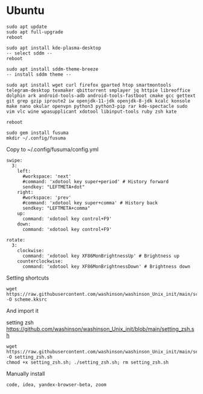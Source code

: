 # Ubuntu
```
sudo apt update
sudo apt full-upgrade
reboot
```

```
sudo apt install kde-plasma-desktop 
-- select sddm --
reboot
```

```
sudo apt install sddm-theme-breeze
-- install sddm theme --
```

```
sudo apt install wget curl firefox gparted htop smartmontools telegram-desktop texmaker qbittorrent smplayer jq httpie libreoffice dolphin ark android-tools-adb android-tools-fastboot cmake gcc gettext git grep gzip iproute2 iw openjdk-11-jdk openjdk-8-jdk kcalc konsole make nano okular openvpn python3 python3-pip rar kde-spectacle sudo vim vlc wine wpasupplicant xdotool libinput-tools ruby zsh kate
```

```
reboot
```   

```
sudo gem install fusuma
mkdir ~/.config/fusuma
```
Copy to ~/.config/fusuma/config.yml
```
swipe:
  3:
    left:
      #workspace: 'next'
      #command: 'xdotool key super+period' # History forward
      sendkey: "LEFTMETA+dot"
    right:
      #workspace: 'prev'
      #command: 'xdotool key super+comma' # History back
      sendkey: "LEFTMETA+comma"
    up:
      command: 'xdotool key control+F9'
    down:
      command: 'xdotool key control+F9'

rotate:
  3:
    clockwise:
      command: 'xdotool key XF86MonBrightnessUp' # Brightness up
    counterclockwise:
      command: 'xdotool key XF86MonBrightnessDown' # Brightness down
```

Setting shortcuts
```
wget https://raw.githubusercontent.com/washinson/washinson_Unix_init/main/scheme.kksrc -O scheme.kksrc
```
And import it

setting zsh https://github.com/washinson/washinson_Unix_init/blob/main/setting_zsh.sh
```
wget https://raw.githubusercontent.com/washinson/washinson_Unix_init/main/setting_zsh.sh -O setting_zsh.sh
chmod +x setting_zsh.sh; ./setting_zsh.sh; rm setting_zsh.sh
```


Manually install
```
code, idea, yandex-browser-beta, zoom
```

